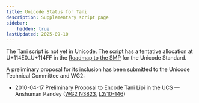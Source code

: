 ```yaml
---
title: Unicode Status for Tani
description: Supplementary script page
sidebar:
    hidden: true
lastUpdated: 2025-09-10
---
```


The Tani script is not yet in Unicode. The script has a tentative allocation at U+114E0..U+114FF in the [Roadmap to the SMP](http://www.unicode.org/roadmaps/smp/) for the Unicode Standard.

[comment]: # (end of intro)

[comment]: # (start of blocks)



[comment]: # (end of blocks)

[comment]: # (start of chars)



[comment]: # (end of chars)

[comment]: # (start of rest)

A preliminary proposal for its inclusion has been submitted to the Unicode Technical Committee and WG2:

- 2010-04-17 Preliminary Proposal to Encode Tani Lipi in the UCS — Anshuman Pandey ([WG2 N3823](https://www.unicode.org/wg2/docs/n3823.pdf), [L2/10-146](http://www.unicode.org/cgi-bin/GetMatchingDocs.pl?L2/10-146))
